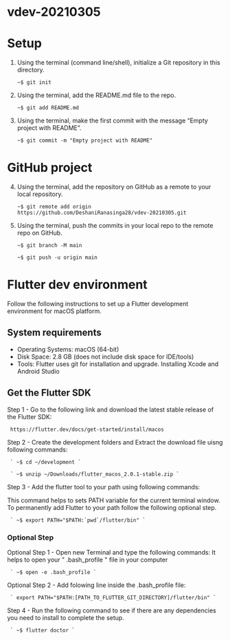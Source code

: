 # vdev-20210305

# Setup

 1. Using the terminal (command line/shell), initialize a Git repository in this directory.

     ` ~$ git init `
 
 2. Using the terminal, add the README.md file to the repo.

     ` ~$ git add README.md `
     
 3. Using the terminal, make the first commit with the message “Empty project with README”.

     ` ~$ git commit -m "Empty project with README" `
     
     

# GitHub project
     
 4. Using the terminal, add the repository on GitHub as a remote to your local repository.

     ` ~$ git remote add origin https://github.com/DeshaniRanasinga28/vdev-20210305.git `
      
 5. Using the terminal, push the commits in your local repo to the remote repo on GitHub.
 
     ` ~$ git branch -M main `

     ` ~$ git push -u origin main `
     
# Flutter dev environment
Follow the following instructions to set up a Flutter development environment for macOS platform.

## System requirements
 - Operating Systems: macOS (64-bit)
 - Disk Space: 2.8 GB (does not include disk space for IDE/tools)
 - Tools: Flutter uses git for installation and upgrade. Installing Xcode and Android Studio

## Get the Flutter SDK
Step 1 - Go to the following link and download the latest stable release of the Flutter SDK:

     https://flutter.dev/docs/get-started/install/macos
     
Step 2 - Create the development folders and Extract the download file uisng following commands:

     ` ~$ cd ~/development `
     
     ` ~$ unzip ~/Downloads/flutter_macos_2.0.1-stable.zip `
     
Step 3 - Add the flutter tool to your path using following commands:

This command helps to sets PATH variable for the current terminal window. To permanently add Flutter to your path follow the following optional step. 

     ` ~$ export PATH="$PATH:`pwd`/flutter/bin" `
     
### Optional Step

Optional Step 1 - Open new Terminal and type the following commands:
It helps to open your " .bash_profile " file in your computer

     ` ~$ open -e .bash_profile `
     
Optional Step 2 - Add folowing line inside the .bash_profile file:

     ` export PATH="$PATH:[PATH_TO_FLUTTER_GIT_DIRECTORY]/flutter/bin" `
     
     
Step 4 - Run the following command to see if there are any dependencies you need to install to complete the setup.

     ` ~$ flutter doctor `
     
     

     

     


     
     
  
     
     
